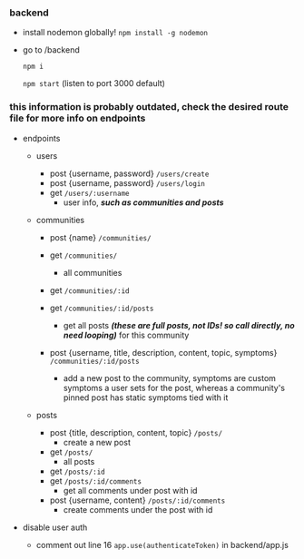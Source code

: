 ### backend
- install nodemon globally!
    `npm install -g nodemon` 
- go to /backend

    `npm i` 

    `npm start` (listen to port 3000 default)
    
### this information is probably outdated, check the desired route file for more info on endpoints

- endpoints
  - users
    - post {username, password} `/users/create`
    - post {username, password} `/users/login`
    - get `/users/:username`
      - user info, ***such as communities and posts***
  - communities
    - post {name} `/communities/`
    - get `/communities/`
      - all communities
    - get `/communities/:id`
    - get `/communities/:id/posts`

      - get all posts ***(these are full posts, not IDs! so call directly, no need looping)*** for this community
    - post {username, title, description, content, topic, symptoms} `/communities/:id/posts`

      - add a new post to the community, symptoms are custom symptoms a user sets for the post, whereas a community's pinned post has static symptoms tied with it


  - posts
    - post {title, description, content, topic} `/posts/`
      - create a new post
    - get `/posts/`
      - all posts
    - get `/posts/:id`
    - get `/posts/:id/comments`
      - get all comments under post with id
    - post {username, content} `/posts/:id/comments`
      - create comments under the post with id
  

- disable user auth
  - comment out line 16 `app.use(authenticateToken)` in backend/app.js
